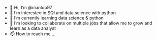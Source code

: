 - 👋 Hi, I’m @manlop97
- 👀 I’m interested in SQl and data science with python 
- 🌱 I’m currently learning data science & python 
- 💞️ I’m looking to collaborate on multiple jobs that allow me to grow and learn as a data analyst 
- 📫 How to reach me ...

<!---
manlop97/manlop97 is a ✨ special ✨ repository because its `README.md` (this file) appears on your GitHub profile.
You can click the Preview link to take a look at your changes.
--->
